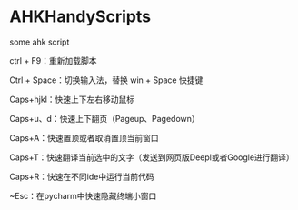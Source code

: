 # AHKHandyScripts

some ahk script

ctrl + F9：重新加载脚本

Ctrl + Space：切换输入法，替换 win + Space 快捷键

Caps+hjkl：快速上下左右移动鼠标

Caps+u、d：快速上下翻页（Pageup、Pagedown） 

Caps+A：快速置顶或者取消置顶当前窗口

Caps+T：快速翻译当前选中的文字（发送到网页版Deepl或者Google进行翻译）

Caps+R：快速在不同ide中运行当前代码

~Esc：在pycharm中快速隐藏终端小窗口

